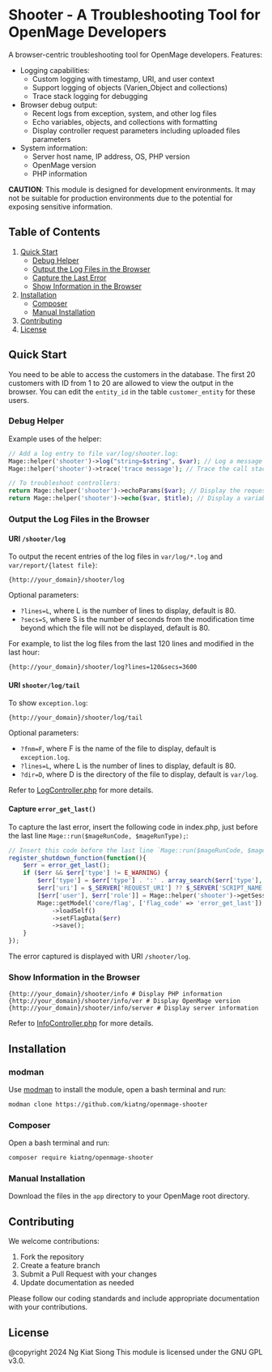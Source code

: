 # Shooter - A Troubleshooting Tool for OpenMage Developers

A browser-centric troubleshooting tool for OpenMage developers. Features:

- Logging capabilities:
  - Custom logging with timestamp, URI, and user context
  - Support logging of objects (Varien_Object and collections)
  - Trace stack logging for debugging
- Browser debug output:
  - Recent logs from exception, system, and other log files
  - Echo variables, objects, and collections with formatting
  - Display controller request parameters including uploaded files parameters
- System information:
  - Server host name, IP address, OS, PHP version
  - OpenMage version
  - PHP information

**CAUTION**: This module is designed for development environments. It may not be suitable for production environments due to the potential for exposing sensitive information.

## Table of Contents

1. [Quick Start](#quick-start)
    - [Debug Helper](#debug-helper)
    - [Output the Log Files in the Browser](#output-the-log-files-in-the-browser)
    - [Capture the Last Error](#capture-the-last-error)
    - [Show Information in the Browser](#show-information-in-the-browser)
2. [Installation](#installation)
    - [Composer](#composer)
    - [Manual Installation](#manual-installation)
3. [Contributing](#contributing)
4. [License](#license)

## Quick Start

You need to be able to access the customers in the database. The first 20 customers with ID from 1 to 20 are allowed to view the output in the browser. You can edit the `entity_id` in the table `customer_entity` for these users.

### Debug Helper

Example uses of the helper:
```php
// Add a log entry to file var/log/shooter.log:
Mage::helper('shooter')->log("string=$string", $var); // Log a message
Mage::helper('shooter')->trace('trace message'); // Trace the call stack

// To troubleshoot controllers:
return Mage::helper('shooter')->echoParams($var); // Display the request parameters, $var is optional
return Mage::helper('shooter')->echo($var, $title); // Display a variable, $title is optional
```

### Output the Log Files in the Browser

#### URI `/shooter/log`
To output the recent entries of the log files in `var/log/*.log` and `var/report/{latest file}`:
```
{http://your_domain}/shooter/log
```

Optional parameters:
- `?lines=L`, where L is the number of lines to display, default is 80.
- `?secs=S`, where S is the number of seconds from the modification time beyond which the file will not be displayed, default is 80.

For example, to list the log files from the last 120 lines and modified in the last hour:

```
{http://your_domain}/shooter/log?lines=120&secs=3600
```

#### URI `shooter/log/tail`
To show `exception.log`:
```
{http://your_domain}/shooter/log/tail
```
Optional parameters:
- `?fnm=F`, where F is the name of the file to display, default is `exception.log`.
- `?lines=L`, where L is the number of lines to display, default is 80.
- `?dir=D`, where D is the directory of the file to display, default is `var/log`.

Refer to [LogController.php](app/code/community/Kiatng/Shooter/controllers/LogController.php) for more details.

#### Capture `error_get_last()`
To capture the last error, insert the following code in index.php, just before the last line `Mage::run($mageRunCode, $mageRunType);`:

```php
// Insert this code before the last line `Mage::run($mageRunCode, $mageRunType);`
register_shutdown_function(function(){
    $err = error_get_last();
    if ($err && $err['type'] != E_WARNING) {
        $err['type'] = $err['type'] . ':' . array_search($err['type'], get_defined_constants(true)['Core']);
        $err['uri'] = $_SERVER['REQUEST_URI'] ?? $_SERVER['SCRIPT_NAME'];
        [$err['user'], $err['role']] = Mage::helper('shooter')->getSessionUser();
        Mage::getModel('core/flag', ['flag_code' => 'error_get_last'])
            ->loadSelf()
            ->setFlagData($err)
            ->save();
    }
});
```
The error captured is displayed with URI `/shooter/log`.

### Show Information in the Browser

```
{http://your_domain}/shooter/info # Display PHP information
{http://your_domain}/shooter/info/ver # Display OpenMage version
{http://your_domain}/shooter/info/server # Display server information
```

Refer to [InfoController.php](app/code/community/Kiatng/Shooter/controllers/InfoController.php) for more details.

## Installation

### modman
Use [modman](https://github.com/colinmollenhour/modman) to install the module, open a bash terminal and run:

```bash
modman clone https://github.com/kiatng/openmage-shooter
```

### Composer
Open a bash terminal and run:
```bash
composer require kiatng/openmage-shooter
```

### Manual Installation

Download the files in the `app` directory to your OpenMage root directory.

## Contributing

We welcome contributions:

1. Fork the repository
2. Create a feature branch
3. Submit a Pull Request with your changes
4. Update documentation as needed

Please follow our coding standards and include appropriate documentation with your contributions.

## License

@copyright 2024 Ng Kiat Siong
This module is licensed under the GNU GPL v3.0.
